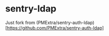 # sentry-ldap

Just fork from (PMExtra/sentry-auth-ldap)[https://github.com/PMExtra/sentry-auth-ldap]
